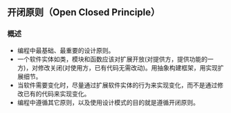 ## 开闭原则（Open Closed Principle）

### 概述
- 编程中最基础、最重要的设计原则。
- 一个软件实体如类，模块和函数应该对扩展开放(对提供方，提供功能的一方)，对修改关闭(对使用方，已有代码无需改动)。用抽象构建框架，用实现扩展细节。
- 当软件需要变化时，尽量通过扩展软件实体的行为来实现变化，而不是通过修改已有的代码来实现变化。
- 编程中遵循其它原则，以及使用设计模式的目的就是遵循开闭原则。
